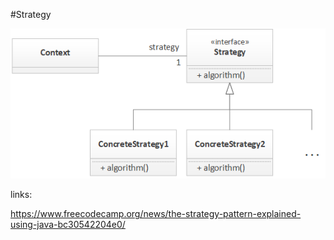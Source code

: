 #Strategy


![Template Method](../img/strategy-pattern.png)


links:

https://www.freecodecamp.org/news/the-strategy-pattern-explained-using-java-bc30542204e0/